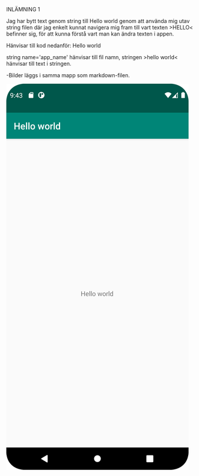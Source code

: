 
INLÄMNING 1

Jag har bytt text genom string till Hello world genom att använda mig utav string filen där jag enkelt kunnat navigera mig fram till vart texten >HELLO< 
befinner sig, för att kunna förstå vart man kan ändra texten i appen.

Hänvisar till kod nedanför:
<resources>
<string name="app_name">Hello world</string>
</resources>

string name='app_name' hänvisar till fil namn, stringen >hello world< hänvisar till text i stringen. 

-Bilder läggs i samma mapp som markdown-filen.

![](didi.screeninl1.png) 
